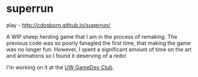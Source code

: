 superrun
========

play - http://cdosborn.github.io/superrun/

A WIP sheep herding game that I am in the process of remaking. The previous code was so poorly fanagled the first time, that making the game was no longer fun. However, I spent a significant amount of time on the art and animations so I found it deserving of a redo! 

I'm working on it at the [UW GameDev Club](http://students.washington.edu/gamedevc/).

